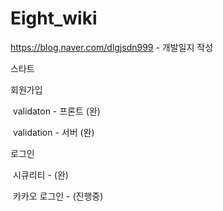 # Eight_wiki

https://blog.naver.com/dlgjsdn999 - 개발일지 작성

스타트

회원가입

​	validaton - 프론트 (완)

​	validation - 서버 (완)

로그인

​	시큐리티 - (완)

​	카카오 로그인 - (진행중)
